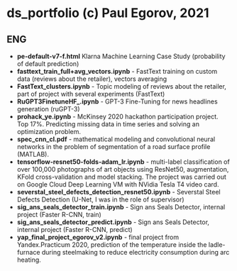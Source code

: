 # ds_portfolio (c) Paul Egorov, 2021
## ENG
- **pe-default-v7-f.html** Klarna Machine Learning Case Study (probability of default prediction)
- **fasttext_train_full+avg_vectors.ipynb** - FastText training on custom data (reviews about the retailer), vectors averaging
- **FastText_clusters.ipynb** - Topic modeling of reviews about the retailer, part of project with several experiments (FastText)
- **RuGPT3FinetuneHF_.ipynb** - GPT-3 Fine-Tuning for news headlines generation (ruGPT-3)
- **prohack_ye.ipynb** - McKinsey 2020 hackathon participation project. Top 17%. Predicting missing data in time series and solving an optimization problem.
- **spec_cnn_cl.pdf** - mathematical modeling and convolutional neural networks in the problem of segmentation of a road surface profile (MATLAB).
- **tensorflow-resnet50-folds-adam_lr.ipynb** - multi-label classification of over 100,000 photographs of art objects using ResNet50, augmentation, KFold cross-validation and model stacking. The project was carried out on Google Cloud Deep Learning VM with NVidia Tesla T4 video card.
- **severstal_steel_defects_detection_resnet50.ipynb** - Severstal Steel Defects Detection (U-Net, I was in the role of supervisor)
- **sig_ans_seals_detector_train.ipynb** - Sign ans Seals Detector, internal project (Faster R-CNN, train)
- **sig_ans_seals_detector_predict.ipynb** - Sign ans Seals Detector, internal project (Faster R-CNN, predict)
- **yap_final_project_egorov_v2.ipynb** - final project from Yandex.Practicum 2020, prediction of the temperature inside the ladle-furnace during steelmaking to reduce electricity consumption during arc heating.

